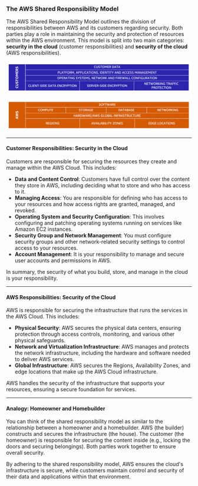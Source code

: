 ### **The AWS Shared Responsibility Model**

The AWS Shared Responsibility Model outlines the division of responsibilities between AWS and its customers regarding security. Both parties play a role in maintaining the security and protection of resources within the AWS environment. This model is split into two main categories: **security in the cloud** (customer responsibilities) and **security of the cloud** (AWS responsibilities).

![alt text](image.png)

---

#### **Customer Responsibilities: Security in the Cloud**

Customers are responsible for securing the resources they create and manage within the AWS Cloud. This includes:

- **Data and Content Control**: Customers have full control over the content they store in AWS, including deciding what to store and who has access to it.
- **Managing Access**: You are responsible for defining who has access to your resources and how access rights are granted, managed, and revoked.
- **Operating System and Security Configuration**: This involves configuring and patching operating systems running on services like Amazon EC2 instances.
- **Security Group and Network Management**: You must configure security groups and other network-related security settings to control access to your resources.
- **Account Management**: It is your responsibility to manage and secure user accounts and permissions in AWS.

In summary, the security of what you build, store, and manage in the cloud is your responsibility.

---

#### **AWS Responsibilities: Security of the Cloud**

AWS is responsible for securing the infrastructure that runs the services in the AWS Cloud. This includes:

- **Physical Security**: AWS secures the physical data centers, ensuring protection through access controls, monitoring, and various other physical safeguards.
- **Network and Virtualization Infrastructure**: AWS manages and protects the network infrastructure, including the hardware and software needed to deliver AWS services.
- **Global Infrastructure**: AWS secures the Regions, Availability Zones, and edge locations that make up the AWS Cloud infrastructure.

AWS handles the security of the infrastructure that supports your resources, ensuring a secure foundation for services.

---

#### **Analogy: Homeowner and Homebuilder**

You can think of the shared responsibility model as similar to the relationship between a homeowner and a homebuilder. AWS (the builder) constructs and secures the infrastructure (the house). The customer (the homeowner) is responsible for securing the content inside (e.g., locking the doors and securing belongings). Both parties work together to ensure overall security.

By adhering to the shared responsibility model, AWS ensures the cloud's infrastructure is secure, while customers maintain control and security of their data and applications within that environment.